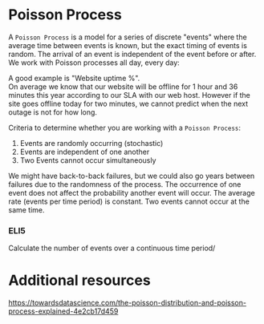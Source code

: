 # Poisson Process
A `Poisson Process` is a model for a series of discrete "events" where the 
average time between events is known, but the exact timing of events 
is random. The arrival of an event is independent of the event before 
or after. We work with Poisson processes all day, every day:

A good example is "Website uptime %".  
On average we know that our website will be
offline for 1 hour and 36 minutes this year
according to our SLA with our web host. However if the site
goes offline today for two minutes, we cannot predict when the
next outage is not for how long. 

Criteria to determine whether you are 
working with a `Poisson Process`:
1. Events are randomly occurring (stochastic)
2. Events are independent of one another 
3. Two Events cannot occur simultaneously 

We might have back-to-back failures, but we could also go years
between failures due to the randomness of the process.
The occurrence of one event does not affect the probability another event will occur.
The average rate (events per time period) is constant.
Two events cannot occur at the same time.

### ELI5
Calculate the number of events over a continuous time period/ 

# Additional resources
https://towardsdatascience.com/the-poisson-distribution-and-poisson-process-explained-4e2cb17d459
